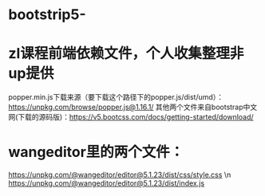 # bootstrip5-
# zl课程前端依赖文件，个人收集整理非up提供 
popper.min.js下载来源（要下载这个路径下的popper.js/dist/umd）：https://unpkg.com/browse/popper.js@1.16.1/ 
其他两个文件来自bootstrap中文网(下载的源码版)：https://v5.bootcss.com/docs/getting-started/download/ 
# wangeditor里的两个文件：
https://unpkg.com/@wangeditor/editor@5.1.23/dist/css/style.css \n
https://unpkg.com/@wangeditor/editor@5.1.23/dist/index.js
